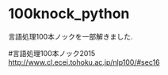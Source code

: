 # 100knock_python
言語処理100本ノックを一部解きました.</br>

#言語処理100本ノック2015  
http://www.cl.ecei.tohoku.ac.jp/nlp100/#sec16
